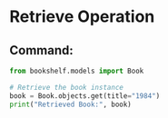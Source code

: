 # Retrieve Operation

## Command:
```python
from bookshelf.models import Book

# Retrieve the book instance
book = Book.objects.get(title="1984")
print("Retrieved Book:", book)
